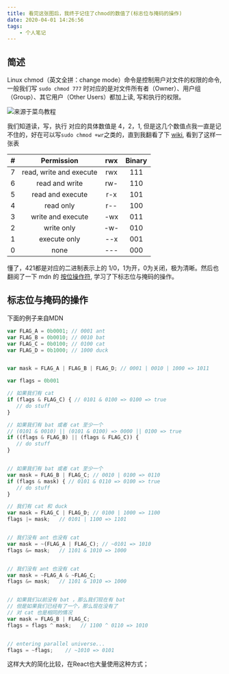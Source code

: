 ```yaml
---
title: 看完这张图后，我终于记住了chmod的数值了(标志位与掩码的操作)
date: 2020-04-01 14:26:56
tags:
    - 个人笔记
---
```


## 简述

Linux chmod（英文全拼：change mode）命令是控制用户对文件的权限的命令, 一般我们写 `sudo chmod 777` 时对应的是对文件所有者（Owner）、用户组（Group）、其它用户（Other Users）都加上读, 写和执行的权限。

![来源于菜鸟教程](https://www.runoob.com/wp-content/uploads/2014/08/file-permissions-rwx.jpg)


我们知道读，写，执行 对应的具体数值是 4，2，1, 但是这几个数值点我一直是记不住的，好在可以写`sudo chmod +wr`之类的，直到我翻看了下 [wiki](https://en.wikipedia.org/wiki/Chmod), 看到了这样一张表

|  #   |       Permission        | rwx  | Binary |
| :--: | :---------------------: | :--: | :----: |
|  7   | read, write and execute | rwx  |  111   |
|  6   |     read and write      | rw-  |  110   |
|  5   |    read and execute     | r-x  |  101   |
|  4   |        read only        | r--  |  100   |
|  3   |    write and execute    | -wx  |  011   |
|  2   |       write only        | -w-  |  010   |
|  1   |      execute only       | --x  |  001   |
|  0   |          none           | ---  |  000   |

懂了，421都是对应的二进制表示上的 1/0，1为开，0为关闭，极为清晰。然后也翻阅了一下 mdn 的 [按位操作符](https://developer.mozilla.org/zh-CN/docs/Web/JavaScript/Reference/Operators/Bitwise_Operators), 学习了下标志位与掩码的操作。


## 标志位与掩码的操作

下面的例子来自MDN

```js
var FLAG_A = 0b0001; // 0001 ant
var FLAG_B = 0b0010; // 0010 bat
var FLAG_C = 0b0100; // 0100 cat
var FLAG_D = 0b1000; // 1000 duck


var mask = FLAG_A | FLAG_B | FLAG_D; // 0001 | 0010 | 1000 => 1011

var flags = 0b001

// 如果我们有 cat
if (flags & FLAG_C) { // 0101 & 0100 => 0100 => true
   // do stuff
}

// 如果我们有 bat 或者 cat 至少一个
// (0101 & 0010) || (0101 & 0100) => 0000 || 0100 => true
if ((flags & FLAG_B) || (flags & FLAG_C)) {
   // do stuff
}


// 如果我们有 bat 或者 cat 至少一个
var mask = FLAG_B | FLAG_C; // 0010 | 0100 => 0110
if (flags & mask) { // 0101 & 0110 => 0100 => true
   // do stuff
}

// 我们有 cat 和 duck
var mask = FLAG_C | FLAG_D; // 0100 | 1000 => 1100
flags |= mask;   // 0101 | 1100 => 1101


// 我们没有 ant 也没有 cat
var mask = ~(FLAG_A | FLAG_C); // ~0101 => 1010
flags &= mask;   // 1101 & 1010 => 1000


// 我们没有 ant 也没有 cat
var mask = ~FLAG_A & ~FLAG_C;
flags &= mask;   // 1101 & 1010 => 1000


// 如果我们以前没有 bat ，那么我们现在有 bat
// 但是如果我们已经有了一个，那么现在没有了
// 对 cat 也是相同的情况
var mask = FLAG_B | FLAG_C;
flags = flags ^ mask;   // 1100 ^ 0110 => 1010


// entering parallel universe...
flags = ~flags;    // ~1010 => 0101

```

这样大大的简化比较，在React也大量使用这种方式；


